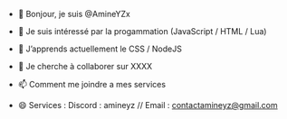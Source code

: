 - 👋 Bonjour, je suis @AmineYZx
- 👀 Je suis intéressé par la progammation (JavaScript / HTML / Lua)
- 🌱 J’apprends actuellement le CSS / NodeJS
- 💞️ Je cherche à collaborer sur XXXX
- 📫 Comment me joindre a mes services



- 😄 Services :
Discord : amineyz // 
Email : contactamineyz@gmail.com
